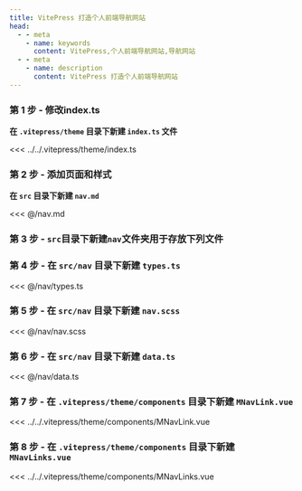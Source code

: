 ```yaml
---
title: VitePress 打造个人前端导航网站
head:
  - - meta
    - name: keywords
      content: VitePress,个人前端导航网站,导航网站
  - - meta
    - name: description
      content: VitePress 打造个人前端导航网站
---
```


### 第 1 步 - 修改index.ts

**在 `.vitepress/theme` 目录下新建 `index.ts` 文件**

<<< ../../.vitepress/theme/index.ts

### 第 2 步 - 添加页面和样式

**在 `src` 目录下新建 `nav.md`**

<<< @/nav.md

### 第 3 步 - **`src`目录下新建`nav`文件夹用于存放下列文件**

### 第 4 步 - **在 `src/nav` 目录下新建 `types.ts`**

<<< @/nav/types.ts

### 第 5 步 - **在 `src/nav` 目录下新建 `nav.scss`**

<<< @/nav/nav.scss

### 第 6 步 - **在 `src/nav` 目录下新建 `data.ts`**

<<< @/nav/data.ts

### 第 7 步 - **在 `.vitepress/theme/components` 目录下新建 `MNavLink.vue`**

<<< ../../.vitepress/theme/components/MNavLink.vue

### 第 8 步 - **在 `.vitepress/theme/components` 目录下新建 `MNavLinks.vue`**

<<< ../../.vitepress/theme/components/MNavLinks.vue
